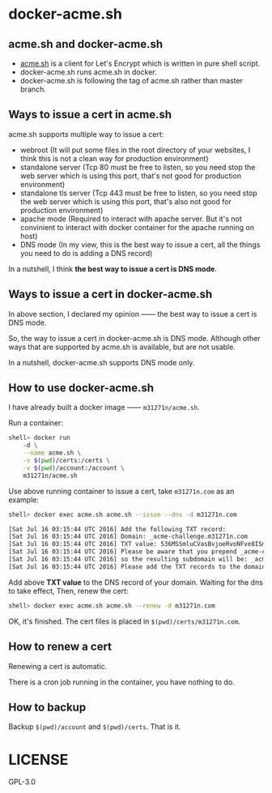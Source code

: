 # docker-acme.sh

## acme.sh and docker-acme.sh
* [acme.sh](https://github.com/Neilpang/acme.sh) is a client for Let's Encrypt which is written in pure shell script.
* docker-acme.sh runs acme.sh in docker.
* docker-acme.sh is following the tag of acme.sh rather than master branch.

## Ways to issue a cert in acme.sh
acme.sh supports multiple way to issue a cert:

* webroot (It will put some files in the root directory of your websites, I think this is not a clean way for production environment)
* standalone server (Tcp 80 must be free to listen, so you need stop the web server which is using this port, that's not good for production environment)
* standalone tls server (Tcp 443 must be free to listen, so you need stop the web server which is using this port, that's also not good for production environment)
* apache mode (Required to interact with apache server. But it's not convinient to interact with docker container for the apache running on host)
* DNS mode (In my view, this is the best way to issue a cert, all the things you need to do is adding a DNS record)

In a nutshell, I think **the best way to issue a cert is DNS mode**.

## Ways to issue a cert in docker-acme.sh
In above section, I declared my opinion —— the best way to issue a cert is DNS mode.

So, the way to issue a cert in docker-acme.sh is DNS mode. Although other ways that are supported by
acme.sh is available, but are not usable.

In a nutshell, docker-acme.sh supports DNS mode only.

## How to use docker-acme.sh
I have already built a docker image —— `m31271n/acme.sh`.

Run a container:

```sh
shell> docker run
    -d \
    --name acme.sh \
    -v $(pwd)/certs:/certs \
    -v $(pwd)/account:/account \
    m31271n/acme.sh
```

Use above running container to issue a cert, take `m31271n.com` as an example:

```sh
shell> docker exec acme.sh acme.sh --issue --dns -d m31271n.com

[Sat Jul 16 03:15:44 UTC 2016] Add the following TXT record:
[Sat Jul 16 03:15:44 UTC 2016] Domain: _acme-challenge.m31271n.com
[Sat Jul 16 03:15:44 UTC 2016] TXT value: 536MSSmluCVasBvjoeRvoNFve8ISmUpk9iuzkfjiRbk
[Sat Jul 16 03:15:44 UTC 2016] Please be aware that you prepend _acme-challenge. before your domain
[Sat Jul 16 03:15:44 UTC 2016] so the resulting subdomain will be: _acme-challenge.m31271n.com
[Sat Jul 16 03:15:44 UTC 2016] Please add the TXT records to the domains, and retry again.
```

Add above **TXT value** to the DNS record of your domain. Waiting for the dns to take effect,
Then, renew the cert:

```sh
shell> docker exec acme.sh acme.sh --renew -d m31271n.com
```

OK, it's finished. The cert files is placed in `$(pwd)/certs/m31271n.com`.

## How to renew a cert
Renewing a cert is automatic.

There is a cron job running in the container, you have nothing to do.

## How to backup
Backup `$(pwd)/account` and `$(pwd)/certs`. That is it.

# LICENSE
GPL-3.0
